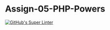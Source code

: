 # Assign-05-PHP-Powers
[![GitHub's Super Linter](https://github.com/ICS20-Programming-GraydonE/Assign-05-PHP-Powers/workflows/GitHub's%20Super%20Linter/badge.svg)](https://github.com/ICS20-Programming-GraydonE/Assign-05-PHP-Powers/actions)